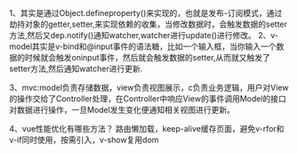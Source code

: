 1、其实是通过Object.defineproperty()来实现的，也就是发布-订阅模式，通过劫持对象的getter,setter,来实现依赖的收集，当修改数据时，会触发数据的setter方法,然后又dep.notify()通知watcher,watcher进行update()进行修改。
2、v-model其实是v-bind和@input事件的语法糖，比如一个输入框，当你输入一个数据的时候就会触发oninput事件，然后就会触发数据的setter,从而就又触发了setter方法,然后通知watcher进行更新.

3、mvc:model负责存储数据，view负责视图展示，c负责业务逻辑，用户对View的操作交给了Controller处理，在Controller中响应View的事件调用Model的接口对数据进行操作，一旦Model发生变化便通知相关视图进行更新。

4、vue性能优化有哪些方法？ 路由懒加载，keep-alive缓存页面，避免v-rfor和v-if同时使用，按需引入，v-show复用dom
